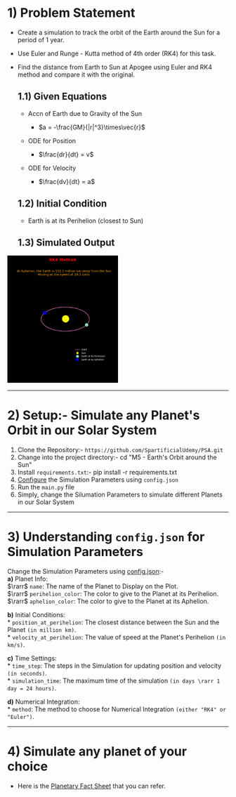 # 1) Problem Statement

* Create a simulation to track the orbit of the Earth around the Sun for a period of 1 year.
* Use Euler and Runge - Kutta method of 4th order (RK4) for this task.
* Find the distance from Earth to Sun at Apogee using Euler and RK4 method and compare it with the original.

   ## 1.1) Given Equations

   * Accn of Earth due to Gravity of the Sun 
       * $a = -\frac{GM}{|r|^3}\times\vec{r}$
   
   * ODE for Position
       * $\frac{dr}{dt} = v$ 
   
   * ODE for Velocity
      * $\frac{dv}{dt} = a$
   
   ## 1.2) Initial Condition
   * Earth is at its Perihelion (closest to Sun)
   
   ## 1.3) Simulated Output
<img src="earth_orbit.png" alt="Orbit of the Earth" width=50%>


---

# 2) Setup:- Simulate any Planet's Orbit in our Solar System
1. Clone the Repository:- `https://github.com/SpartificialUdemy/PSA.git`
2. Change into the project directory:- cd "M5 - Earth's Orbit around the Sun"
4. Install `requirements.txt`:- pip install -r requirements.txt
5. <a href="#useage">Configure</a> the Simulation Parameters using `config.json`
6. Run the `main.py` file
7. Simply, change the Silumation Parameters to simulate different Planets in our Solar System

---

# <h1 id='useage'>3) Understanding `config.json` for Simulation Parameters</h1>
Change the Simulation Parameters using <a href="https://github.com/SpartificialUdemy/PSA/blob/main/M5%20-%20Earth's%20Orbit%20around%20the%20Sun/config.json" target="_blank">config.json</a>:-              
   **a)** Planet Info:                                              
      $\rarr$ `name`: The name of the Planet to Display on the Plot.                      
      $\rarr$ `perihelion_color`: The color to give to the Planet at its Perihelion.                   
      $\rarr$ `aphelion_color`: The color to give to the Planet at its Aphelion.                  
                                 
   **b)** Initial Conditions:                                                                             
      * `position_at_perihelion`: The closest distance between the Sun and the Planet `(in million km)`.                                                                                       
      * `velocity_at_perihelion`: The value of speed at the Planet's Perihelion `(in km/s)`.                 
                          
   **c)** Time Settings:                                                                             
      * `time_step`: The steps in the Simulation for updating position and velocity `(in seconds)`.      
      * `simulation_time`: The maximum time of the simulation `(in days \rarr 1 day = 24 hours)`.      
                               
   **d)** Numerical Integration:                                                              
      * `method`: The method to choose for Numerical Integration `(either "RK4" or "Euler")`.      

---

# 4) Simulate any planet of your choice
* Here is the [Planetary Fact Sheet](https://nssdc.gsfc.nasa.gov/planetary/factsheet/
) that you can refer.
